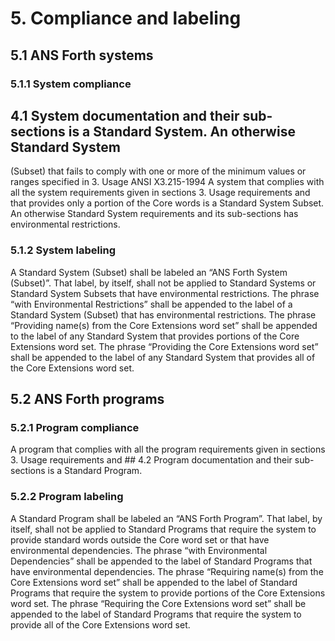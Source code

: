 # 5. Compliance and labeling 

## 5.1 ANS Forth systems 


### 5.1.1 System compliance 


## 4.1 System documentation and their sub-sections is a Standard System. An otherwise Standard System 

(Subset) that fails to comply with one or more of the minimum values or ranges specified in 3. Usage 
ANSI X3.215-1994  A system that complies with all the system requirements given in sections 3. Usage requirements and  that provides only a portion of the Core words is a Standard System Subset. An otherwise Standard System  requirements and its sub-sections has environmental restrictions.

### 5.1.2 System labeling 

A Standard System (Subset) shall be labeled an “ANS Forth System (Subset)”. That label, by itself, shall  not be applied to Standard Systems or Standard System Subsets that have environmental restrictions.
The phrase “with Environmental Restrictions” shall be appended to the label of a Standard System (Subset)  that has environmental restrictions.
The phrase “Providing name(s) from the Core Extensions word set” shall be appended to the label of any  Standard System that provides portions of the Core Extensions word set.
The phrase “Providing the Core Extensions word set” shall be appended to the label of any Standard System  that provides all of the Core Extensions word set.

## 5.2 ANS Forth programs 


### 5.2.1 Program compliance 


A program that complies with all the program requirements given in sections 3. Usage requirements and  ## 4.2 Program documentation and their sub-sections is a Standard Program.


### 5.2.2 Program labeling 

A Standard Program shall be labeled an “ANS Forth Program”. That label, by itself, shall not be applied to  Standard Programs that require the system to provide standard words outside the Core word set or that have  environmental dependencies.
The phrase “with Environmental Dependencies” shall be appended to the label of Standard Programs that  have environmental dependencies.
The phrase “Requiring name(s) from the Core Extensions word set” shall be appended to the label of  Standard Programs that require the system to provide portions of the Core Extensions word set.
The phrase “Requiring the Core Extensions word set” shall be appended to the label of Standard Programs  that require the system to provide all of the Core Extensions word set.

